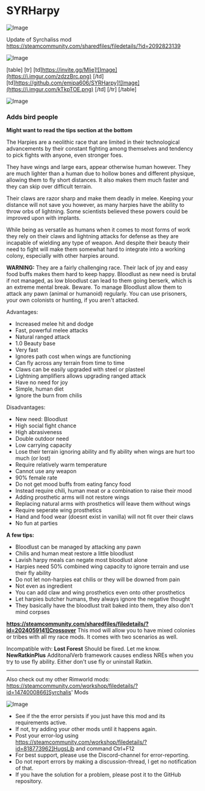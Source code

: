 # SYRHarpy

![Image](https://i.imgur.com/WAEzk68.png)

Update of Syrchaliss mod
https://steamcommunity.com/sharedfiles/filedetails/?id=2092823139

![Image](https://i.imgur.com/7Gzt3Rg.png)


[table]
    [tr]
        [td]https://invite.gg/Mlie]![Image](https://i.imgur.com/zdzzBrc.png)
[/td]
        [td]https://github.com/emipa606/SYRHarpy]![Image](https://i.imgur.com/kTkpTOE.png)
[/td]
    [/tr]
[/table]
	
![Image](https://i.imgur.com/NOW7jU1.png)

### **Adds bird people**


**Might want to read the tips section at the bottom**

The Harpies are a neolithic race that are limited in their technological advancements by their constant fighting among themselves and tendency to pick fights with anyone, even stronger foes.

They have wings and large ears, appear otherwise human however. They are much lighter than a human due to hollow bones and different physique, allowing them to fly short distances. It also makes them much faster and they can skip over difficult terrain.

Their claws are razor sharp and make them deadly in melee. Keeping your distance will not save you however, as many harpies have the ability to throw orbs of lightning. Some scientists believed these powers could be improved upon with implants.

While being as versatile as humans when it comes to most forms of work they rely on their claws and lightning attacks for defense as they are incapable of wielding any type of weapon. And despite their beauty their need to fight will make them somewhat hard to integrate into a working colony, especially with other harpies around.

**WARNING:** They are a fairly challenging race. Their lack of joy and easy food buffs makes them hard to keep happy. Bloodlust as new need is brutal if not managed, as low bloodlust can lead to them going berserk, which is an extreme mental break. Beware.
To manage Bloodlust allow them to attack any pawn (animal or humanoid) regularly. You can use prisoners, your own colonists or hunting, if you aren't attacked.

Advantages:


-  Increased melee hit and dodge
-  Fast, powerful melee attacks
-  Natural ranged attack
-  1.0 Beauty base 
-  Very fast
-  Ignores path cost when wings are functioning
-  Can fly across any terrain from time to time
-  Claws can be easily upgraded with steel or plasteel
-  Lightning amplifiers allows upgrading ranged attack
-  Have no need for joy
-  Simple, human diet
-  Ignore the burn from chilis



Disadvantages:


-  New need: Bloodlust
-  High social fight chance
-  High abrasiveness
-  Double outdoor need
-  Low carrying capacity
-  Lose their terrain ignoring ability and fly ability when wings are hurt too much (or lost)
-  Require relatively warm temperature
-  Cannot use any weapon
-  90% female rate
-  Do not get mood buffs from eating fancy food
-  Instead require chili, human meat or a combination to raise their mood
-  Adding prosthetic arms will not restore wings
-  Replacing natural arms with prosthetics will leave them without wings
-  Require seperate wing prosthetics
-  Hand and food wear (doesnt exist in vanilla) will not fit over their claws
-  No fun at parties



**A few tips:**


-  Bloodlust can be managed by attacking any pawn
-  Chilis and human meat restore a little bloodlust
-  Lavish harpy meals can negate most bloodlust alone
-  Harpies need 50% combined wing capacity to ignore terrain and use their fly ability
-  Do not let non-harpies eat chilis or they will be downed from pain
-  Not even as ingredient
-  You can add claw and wing prosthetics even onto other prosthetics
-  Let harpies butcher humans, they always ignore the negative thought
-  They basically have the bloodlust trait baked into them, they also don't mind corpses



**https://steamcommunity.com/sharedfiles/filedetails/?id=2024059141]Crossover**
This mod will allow you to have mixed colonies or tribes with all my race mods. It comes with two scenarios as well.

Incompatible with:
**Lost Forest**
Should be fixed. Let me know.
**NewRatkinPlus**
AdditonalVerb framework causes endless NREs when you try to use fly ability. Either don't use fly or uninstall Ratkin.


__________


Also check out my other Rimworld mods:
https://steamcommunity.com/workshop/filedetails/?id=1474000866]Syrchalis' Mods

![Image](https://i.imgur.com/Rs6T6cr.png)



-  See if the the error persists if you just have this mod and its requirements active.
-  If not, try adding your other mods until it happens again.
-  Post your error-log using https://steamcommunity.com/workshop/filedetails/?id=818773962]HugsLib and command Ctrl+F12
-  For best support, please use the Discord-channel for error-reporting.
-  Do not report errors by making a discussion-thread, I get no notification of that.
-  If you have the solution for a problem, please post it to the GitHub repository.




